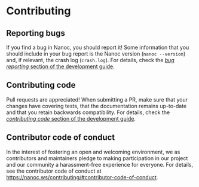 Contributing
============

Reporting bugs
--------------

If you find a bug in Nanoc, you should report it! Some information that you should include in your bug report is the Nanoc version (`nanoc --version`) and, if relevant, the crash log (`crash.log`). For details, check the [*bug reporting* section of the development guide](https://nanoc.ws/development/#reporting-bugs).

Contributing code
-----------------

Pull requests are appreciated! When submitting a PR, make sure that your changes have covering tests, that the documentation remains up-to-date and that you retain backwards compatibility. For details, check the [*contributing code* section of the development guide](https://nanoc.ws/development/#contributing-code).

Contributor code of conduct
---------------------------

In the interest of fostering an open and welcoming environment, we as contributors and maintainers pledge to making participation in our project and our community a harassment-free experience for everyone. For details, see the contributor code of conduct at https://nanoc.ws/contributing/#contributor-code-of-conduct.
